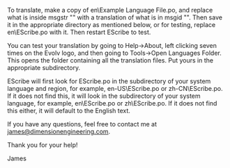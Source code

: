 To translate, make a copy of en\Example Language File.po, and replace what is inside msgstr "" with a translation of what is in msgid "".
Then save it in the appropriate directory as mentioned below, or for testing, replace en\EScribe.po with it. Then restart EScribe to test.

You can test your translation by going to Help->About, left clicking seven times on the Evolv logo, and then going to Tools->Open Languages Folder.
This opens the folder containing all the  translation files. Put yours in the appropriate subdirectory.

EScribe will first look for EScribe.po in the subdirectory of your system language and region, for example, en-US\EScribe.po or zh-CN\EScribe.po.
If it does not find this, it will look in the subdirectory of your system language, for example, en\EScribe.po or zh\EScribe.po.
If it does not find this either, it will default to the English text.

If you have any questions, feel free to contact me at <james@dimensionengineering.com>.

Thank you for your help!

James